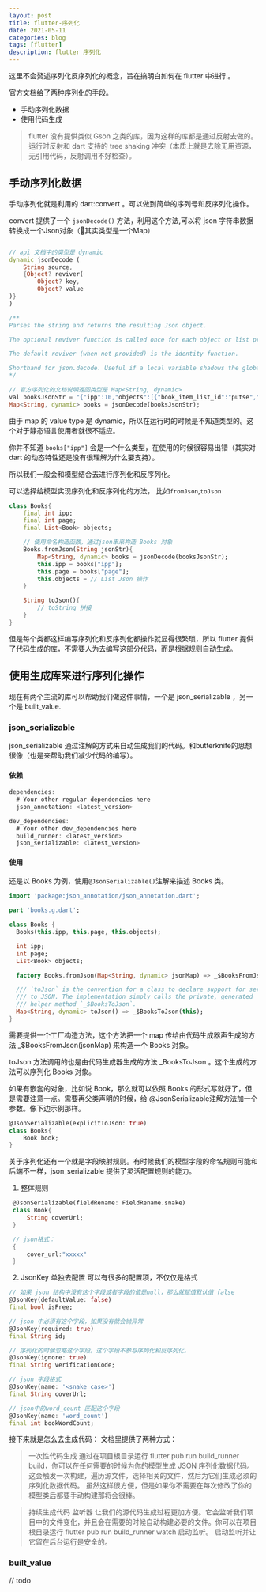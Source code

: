 ```yaml
---
layout: post
title: flutter-序列化
date: 2021-05-11
categories: blog
tags: [flutter]
description: flutter 序列化
---
```


这里不会赘述序列化反序列化的概念，旨在搞明白如何在 flutter 中进行 。

官方文档给了两种序列化的手段。

- 手动序列化数据
- 使用代码生成

> flutter 没有提供类似 Gson 之类的库，因为这样的库都是通过反射去做的。运行时反射和 dart 支持的 tree shaking 冲突（本质上就是去除无用资源，无引用代码，反射调用不好检查）。

## 手动序列化数据

手动序列化就是利用的 dart:convert 。可以做到简单的序列号和反序列化操作。

convert 提供了一个 `jsonDecode()` 方法，利用这个方法,可以将 json 字符串数据转换成一个Json对象（其实类型是一个Map）

``` dart

// api 文档中的类型是 dynamic
dynamic jsonDecode (
    String source,
    {Object? reviver(
        Object? key,
        Object? value
)}
)

/**
Parses the string and returns the resulting Json object.

The optional reviver function is called once for each object or list property that has been parsed during decoding. The key argument is either the integer list index for a list property, the string map key for object properties, or null for the final result.

The default reviver (when not provided) is the identity function.

Shorthand for json.decode. Useful if a local variable shadows the global json constant.
*/

// 官方序列化的文档说明返回类型是 Map<String, dynamic>
val booksJsonStr = "{"ipp":10,"objects":[{"book_item_list_id":"putse","book_type":0,"coins":0,"description":"匹配最新四级考纲，包含所有派生词，稳妥过四级","dictionary_id":"bcpxsc","ext_example_name":"","ext_example_type":1,"icon_url":"https:\/\/wordmaster_pub_image/tvbuvh/7e2398d03c75839c7cf3a561b16b0be6.f7d523801066b1361fb30cf71dba9edc.jpg?x-oss-process=image/quality,Q_80","use_ext_example":true,"use_original_example":false}]}"
Map<String, dynamic> books = jsonDecode(booksJsonStr);

```

由于 map 的 value type 是 dynamic，所以在运行时的时候是不知道类型的。这个对于静态语言使用者就很不适应。

你并不知道 `books["ipp"]` 会是一个什么类型，在使用的时候很容易出错（其实对 dart 的动态特性还是没有很理解为什么要支持）。

所以我们一般会和模型结合去进行序列化和反序列化。

可以选择给模型实现序列化和反序列化的方法， 比如`fromJson`,`toJson`


``` dart
class Books{
    final int ipp;
    final int page;
    final List<Book> objects;

    // 使用命名构造函数，通过json串来构造 Books 对象
    Books.fromJson(String jsonStr){
        Map<String, dynamic> books = jsonDecode(booksJsonStr);
        this.ipp = books["ipp"];
        this.page = books["page"];
        this.objects = // List Json 操作
    }

    String toJson(){
        // toString 拼接
    }
}

```

但是每个类都这样编写序列化和反序列化都操作就显得很繁琐，所以 flutter 提供了代码生成的库，不需要人为去编写这部分代码，而是根据规则自动生成。

## 使用生成库来进行序列化操作

现在有两个主流的库可以帮助我们做这件事情，一个是 json_serializable ，另一个是 built_value.

### json_serializable

json_serializable 通过注解的方式来自动生成我们的代码。和butterknife的思想很像（也是来帮助我们减少代码的编写）。

#### 依赖

```dart
dependencies:
  # Your other regular dependencies here
  json_annotation: <latest_version>

dev_dependencies:
  # Your other dev_dependencies here
  build_runner: <latest_version>
  json_serializable: <latest_version>
```

#### 使用

还是以 Books 为例，使用`@JsonSerializable()`注解来描述 Books 类。

```dart
import 'package:json_annotation/json_annotation.dart';

part 'books.g.dart';

class Books {
  Books(this.ipp, this.page, this.objects);

  int ipp;
  int page;
  List<Book> objects;

  factory Books.fromJson(Map<String, dynamic> jsonMap) => _$BooksFromJson(jsonMap);

  /// `toJson` is the convention for a class to declare support for serialization
  /// to JSON. The implementation simply calls the private, generated
  /// helper method `_$BooksToJson`.
  Map<String, dynamic> toJson() => _$BooksToJson(this);
}
```

需要提供一个工厂构造方法，这个方法把一个 map 传给由代码生成器声生成的方法 _$BooksFromJson(jsonMap) 来构造一个 Books 对象。

toJson 方法调用的也是由代码生成器生成的方法 _BooksToJson 。这个生成的方法可以序列化 Books 对象。

如果有嵌套的对象，比如说 Book，那么就可以依照 Books 的形式写就好了，但是需要注意一点。需要再父类声明的时候，给 @JsonSerializable注解方法加一个参数。像下边示例那样。

```dart
@JsonSerializable(explicitToJson: true)
class Books{
    Book book;
}

```

关于序列化还有一个就是字段映射规则。有时候我们的模型字段的命名规则可能和后端不一样，json_serializable 提供了灵活配置规则的能力。

1. 整体规则
```dart
 @JsonSerializable(fieldRename: FieldRename.snake)
 class Book{
     String coverUrl;
 }

 // json格式：
 {
     cover_url:"xxxxx"
 }

```

2. JsonKey 单独去配置
可以有很多的配置项，不仅仅是格式
```dart
// 如果 json 结构中没有这个字段或者字段的值是null，那么就赋值默认值 false
@JsonKey(defaultValue: false)
final bool isFree;

// json 中必须有这个字段，如果没有就会抛异常
@JsonKey(required: true)
final String id;

// 序列化的时候忽略这个字段。这个字段不参与序列化和反序列化。
@JsonKey(ignore: true)
final String verificationCode;

// json 字段格式
@JsonKey(name: '<snake_case>')
final String coverUrl;

// json中的word_count 匹配这个字段
@JsonKey(name: 'word_count')
final int bookWordCount;
```

接下来就是怎么去生成代码：
文档里提供了两种方式：
> 一次性代码生成
> 通过在项目根目录运行 flutter pub run build_runner build，你可以在任何需要的时候为你的模型生成 JSON 序列化数据代码。这会触发一次构建，遍历源文件，选择相关的文件，然后为它们生成必须的序列化数据代码。
> 虽然这样很方便，但是如果你不需要在每次修改了你的模型类后都要手动构建那将会很棒。

> 持续生成代码
> 监听器 让我们的源代码生成过程更加方便。它会监听我们项目中的文件变化，并且会在需要的时候自动构建必要的文件。你可以在项目根目录运行 flutter pub run build_runner watch 启动监听。
> 启动监听并让它留在后台运行是安全的。

### built_value
// todo



